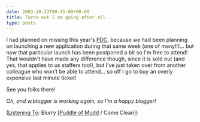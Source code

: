 ```yaml
---
date: 2003-10-22T00:45:00+00:00
title: Turns out I am going after all...
type: posts
---
```

I had planned on missing this year's [PDC](https://msdn.microsoft.com/events/pdc), because we had been planning on launching a new application during that same week (one of many!!)... but now that particular launch has been postponed a bit so I'm free to attend! That wouldn't have made any difference though, since it is sold out (and yes, that applies to us staffers too!), but I've just taken over from another colleague who won't be able to attend... so off I go to buy an overly expensive last minute ticket!

See you folks there!

_Oh, and w.bloggar is working again, so I'm a happy blogger!_


  ([Listening To](https://learn.microsoft.com/en-us/previous-versions/dotnet/articles/ms973230(v=msdn.10)): Blurry [[Puddle of Mudd](https://open.spotify.com/search/Puddle%20of%20Mudd/artists) / Come Clean])
